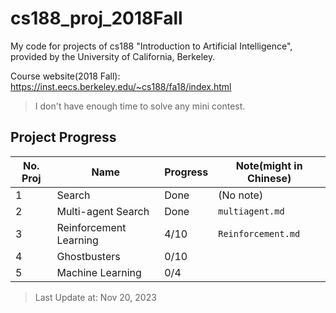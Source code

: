 # cs188_proj_2018Fall

My code for projects of cs188 "Introduction to Artificial Intelligence", provided by the University of California, Berkeley.

Course website(2018 Fall): <https://inst.eecs.berkeley.edu/~cs188/fa18/index.html>

> I don't have enough time to solve any mini contest.

## Project Progress

|No. Proj|Name|Progress|Note(might in Chinese)|
|--------|----|--------|----|
|1|Search|Done|(No note)|
|2|Multi-agent Search|Done|`multiagent.md`|
|3|Reinforcement Learning|4/10|`Reinforcement.md`|
|4|Ghostbusters|0/10||
|5|Machine Learning|0/4||

> Last Update at: Nov 20, 2023
